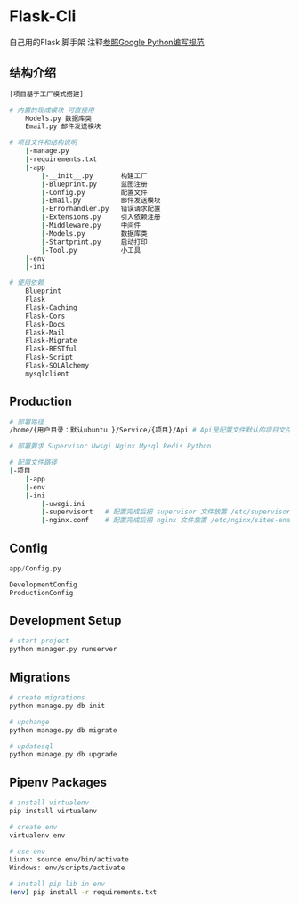 # Flask-Cli

自己用的Flask 脚手架 注释[参照Google Python编写规范](https://zh-google-styleguide.readthedocs.io/en/latest/google-python-styleguide/python_style_rules/#comments)


## 结构介绍
``` sh
[项目基于工厂模式搭建]

# 内置的现成模块 可直接用
    Models.py 数据库类
    Email.py 邮件发送模块

# 项目文件和结构说明
    |-manage.py
    |-requirements.txt
    |-app
        |-__init__.py       构建工厂
        |-Blueprint.py      蓝图注册
        |-Config.py         配置文件
        |-Email.py          邮件发送模块
        |-Errorhandler.py   错误请求配置
        |-Extensions.py     引入依赖注册
        |-Middleware.py     中间件
        |-Models.py         数据库类
        |-Startprint.py     启动打印
        |-Tool.py           小工具
    |-env
    |-ini

# 使用依赖
    Blueprint
    Flask
    Flask-Caching   
    Flask-Cors      
    Flask-Docs      
    Flask-Mail      
    Flask-Migrate   
    Flask-RESTful   
    Flask-Script    
    Flask-SQLAlchemy
    mysqlclient
```

## Production
``` sh
# 部署路径
/home/{用户目录：默认ubuntu }/Service/{项目}/Api # Api是配置文件默认的项目文件夹名

# 部署要求 Supervisor Uwsgi Nginx Mysql Redis Python

# 配置文件路径
|-项目
    |-app
    |-env
    |-ini
        |-uwsgi.ini
        |-supervisort   # 配置完成后把 supervisor 文件放置 /etc/supervisor/conf.d/
        |-nginx.conf    # 配置完成后把 nginx 文件放置 /etc/nginx/sites-enabled/
```

## Config
``` python
app/Config.py

DevelopmentConfig
ProductionConfig
```

## Development Setup

``` sh
# start project
python manager.py runserver
```

## Migrations

``` sh
# create migrations
python manage.py db init

# upchange
python manage.py db migrate

# updatesql
python manage.py db upgrade
```

## Pipenv Packages

``` sh
# install virtualenv
pip install virtualenv

# create env
virtualenv env

# use env
Liunx: source env/bin/activate
Windows: env/scripts/activate

# install pip lib in env
(env) pip install -r requirements.txt
```